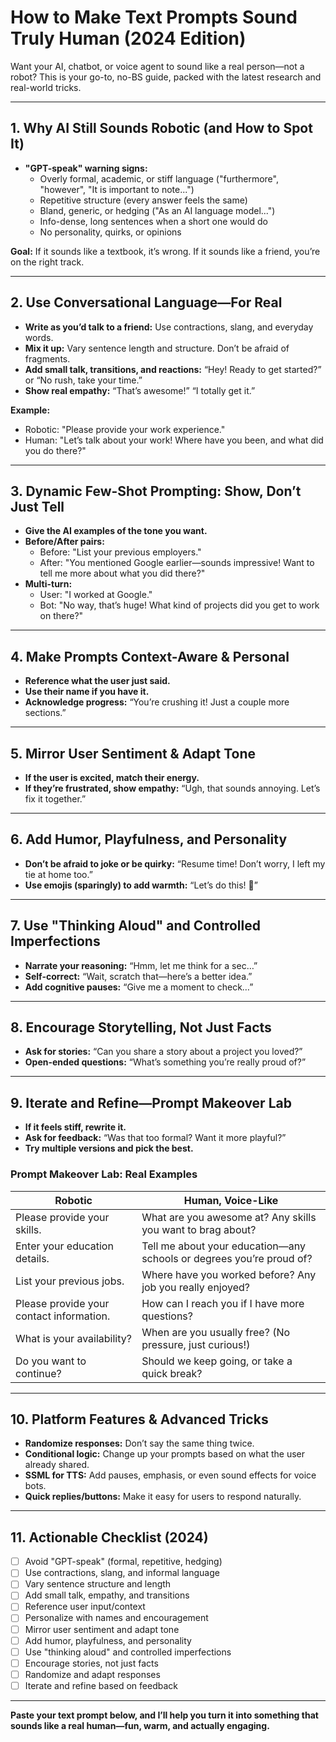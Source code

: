 # How to Make Text Prompts Sound Truly Human (2024 Edition)

Want your AI, chatbot, or voice agent to sound like a real person—not a robot? This is your go-to, no-BS guide, packed with the latest research and real-world tricks. 

---

## 1. Why AI Still Sounds Robotic (and How to Spot It)
- **"GPT-speak" warning signs:**
  - Overly formal, academic, or stiff language ("furthermore", "however", "It is important to note...")
  - Repetitive structure (every answer feels the same)
  - Bland, generic, or hedging ("As an AI language model...")
  - Info-dense, long sentences when a short one would do
  - No personality, quirks, or opinions

**Goal:** If it sounds like a textbook, it’s wrong. If it sounds like a friend, you’re on the right track.

---

## 2. Use Conversational Language—For Real
- **Write as you’d talk to a friend:** Use contractions, slang, and everyday words.
- **Mix it up:** Vary sentence length and structure. Don’t be afraid of fragments.
- **Add small talk, transitions, and reactions:** “Hey! Ready to get started?” or “No rush, take your time.”
- **Show real empathy:** “That’s awesome!” “I totally get it.”

**Example:**
- Robotic: "Please provide your work experience."
- Human: "Let’s talk about your work! Where have you been, and what did you do there?"

---

## 3. Dynamic Few-Shot Prompting: Show, Don’t Just Tell
- **Give the AI examples of the tone you want.**
- **Before/After pairs:**
  - Before: "List your previous employers."
  - After: "You mentioned Google earlier—sounds impressive! Want to tell me more about what you did there?"
- **Multi-turn:**
  - User: "I worked at Google."
  - Bot: "No way, that’s huge! What kind of projects did you get to work on there?"

---

## 4. Make Prompts Context-Aware & Personal
- **Reference what the user just said.**
- **Use their name if you have it.**
- **Acknowledge progress:** “You’re crushing it! Just a couple more sections.”

---

## 5. Mirror User Sentiment & Adapt Tone
- **If the user is excited, match their energy.**
- **If they’re frustrated, show empathy:** “Ugh, that sounds annoying. Let’s fix it together.”

---

## 6. Add Humor, Playfulness, and Personality
- **Don’t be afraid to joke or be quirky:** “Resume time! Don’t worry, I left my tie at home too.”
- **Use emojis (sparingly) to add warmth:** “Let’s do this! 🚀”

---

## 7. Use "Thinking Aloud" and Controlled Imperfections
- **Narrate your reasoning:** “Hmm, let me think for a sec…”
- **Self-correct:** “Wait, scratch that—here’s a better idea.”
- **Add cognitive pauses:** “Give me a moment to check…”

---

## 8. Encourage Storytelling, Not Just Facts
- **Ask for stories:** “Can you share a story about a project you loved?”
- **Open-ended questions:** “What’s something you’re really proud of?”

---

## 9. Iterate and Refine—Prompt Makeover Lab
- **If it feels stiff, rewrite it.**
- **Ask for feedback:** “Was that too formal? Want it more playful?”
- **Try multiple versions and pick the best.**

### Prompt Makeover Lab: Real Examples
| Robotic | Human, Voice-Like |
|---------|-------------------|
| Please provide your skills. | What are you awesome at? Any skills you want to brag about? |
| Enter your education details. | Tell me about your education—any schools or degrees you’re proud of? |
| List your previous jobs. | Where have you worked before? Any job you really enjoyed? |
| Please provide your contact information. | How can I reach you if I have more questions? |
| What is your availability? | When are you usually free? (No pressure, just curious!) |
| Do you want to continue? | Should we keep going, or take a quick break? |

---

## 10. Platform Features & Advanced Tricks
- **Randomize responses:** Don’t say the same thing twice.
- **Conditional logic:** Change up your prompts based on what the user already shared.
- **SSML for TTS:** Add pauses, emphasis, or even sound effects for voice bots.
- **Quick replies/buttons:** Make it easy for users to respond naturally.

---

## 11. Actionable Checklist (2024)
- [ ] Avoid "GPT-speak" (formal, repetitive, hedging)
- [ ] Use contractions, slang, and informal language
- [ ] Vary sentence structure and length
- [ ] Add small talk, empathy, and transitions
- [ ] Reference user input/context
- [ ] Personalize with names and encouragement
- [ ] Mirror user sentiment and adapt tone
- [ ] Add humor, playfulness, and personality
- [ ] Use "thinking aloud" and controlled imperfections
- [ ] Encourage stories, not just facts
- [ ] Randomize and adapt responses
- [ ] Iterate and refine based on feedback

---

**Paste your text prompt below, and I’ll help you turn it into something that sounds like a real human—fun, warm, and actually engaging.** 